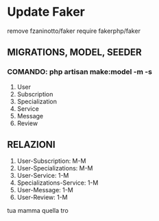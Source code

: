 # Update Faker

remove fzaninotto/faker
require fakerphp/faker

## MIGRATIONS, MODEL, SEEDER

### COMANDO: php artisan make:model -m -s

1. User
1. Subscription
1. Specialization
1. Service
1. Message
1. Review

## RELAZIONI

1. User-Subscription: M-M
1. User-Specializations: M-M
1. User-Service: 1-M
1. Specializations-Service: 1-M
1. User-Message: 1-M
1. User-Review: 1-M

tua mamma quella tro
